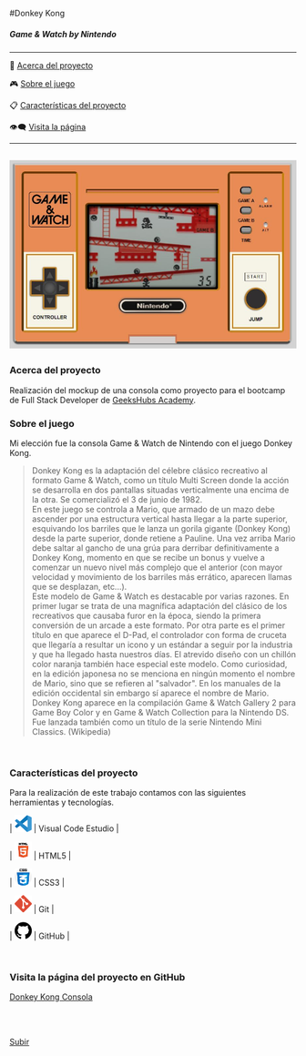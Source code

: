 <a name="top"></a>
#Donkey Kong 
##### Game & Watch by Nintendo

-----------------

:speech_balloon: [Acerca del proyecto](#id1)    

:video_game: [Sobre el juego](#id2)

:clipboard: [Características del proyecto](#id3)

:eye_speech_bubble: [Visita la página](#id4)

--------------

![Captura](images/DonkeyKong.JPG)
--------------------------

<a name="id1"></a>
### Acerca del proyecto 

Realización del mockup de una consola como proyecto para el bootcamp de Full Stack Developer de [GeeksHubs Academy](https://bootcamp.geekshubsacademy.com/).



<a name="id2"></a>
### Sobre el juego

Mi elección fue la consola Game & Watch de Nintendo con el juego Donkey Kong.

>Donkey Kong es la adaptación del célebre clásico recreativo al formato Game & Watch, como un título Multi Screen donde la acción se desarrolla en dos pantallas situadas verticalmente una encima de la otra. Se comercializó el 3 de junio de 1982.<br>
En este juego se controla a Mario, que armado de un mazo debe ascender por una estructura vertical hasta llegar a la parte superior, esquivando los barriles que le lanza un gorila gigante (Donkey Kong) desde la parte superior, donde retiene a Pauline. Una vez arriba Mario debe saltar al gancho de una grúa para derribar definitivamente a Donkey Kong, momento en que se recibe un bonus y vuelve a comenzar un nuevo nivel más complejo que el anterior (con mayor velocidad y movimiento de los barriles más errático, aparecen llamas que se desplazan, etc...).<br>
Este modelo de Game & Watch es destacable por varias razones. En primer lugar se trata de una magnífica adaptación del clásico de los recreativos que causaba furor en la época, siendo la primera conversión de un arcade a este formato. Por otra parte es el primer título en que aparece el D-Pad, el controlador con forma de cruceta que llegaría a resultar un icono y un estándar a seguir por la industria y que ha llegado hasta nuestros días. El atrevido diseño con un chillón color naranja también hace especial este modelo. Como curiosidad, en la edición japonesa no se menciona en ningún momento el nombre de Mario, sino que se refieren al "salvador". En los manuales de la edición occidental sin embargo sí aparece el nombre de Mario. <br>
Donkey Kong aparece en la compilación Game & Watch Gallery 2 para Game Boy Color y en Game & Watch Collection para la Nintendo DS. Fue lanzada también como un título de la serie Nintendo Mini Classics. (Wikipedia)
<br>

<a name="id3"></a>
### Características del proyecto

Para la realización de este trabajo contamos con las siguientes herramientas y tecnologías.

| <img src="images/logovisual.png" alt="Visual" width="30"/> | Visual Code Estudio |

| <img src="images/html.png" alt="HTML5" width="30"/> | HTML5 |

| <img src="images/css.png" alt="CSS3" width="30"/> | CSS3 | 

| <img src="images/git4.png" alt="Git" width="30"/> | Git |

| <img src="images/github2.png" alt="GitHub" width="30"/> | GitHub | 

<br>

<a name="id4"></a>
### Visita la página del proyecto en GitHub

[Donkey Kong Consola](https://mlfernandez.github.io/Game_DonkeyKong/)


<br>
<br>



[Subir](#top)




